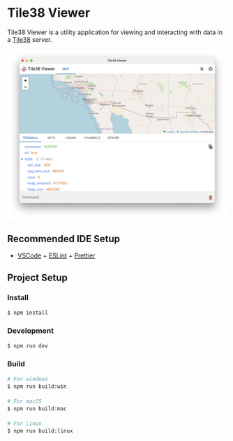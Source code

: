 # Tile38 Viewer

Tile38 Viewer is a utility application for viewing and interacting with data in a [Tile38](https://tile38.com) server.

![Terminal Screenshot](https://github.com/Kilowhisky/tile38-viewer/blob/2ec47007881c43f98a7d8d3882bef0b81c41a23a/resources/screenshot-terminal.png?raw=true "Terminal Screenshot")

## Recommended IDE Setup

- [VSCode](https://code.visualstudio.com/) + [ESLint](https://marketplace.visualstudio.com/items?itemName=dbaeumer.vscode-eslint) + [Prettier](https://marketplace.visualstudio.com/items?itemName=esbenp.prettier-vscode)

## Project Setup

### Install

```bash
$ npm install
```

### Development

```bash
$ npm run dev
```

### Build

```bash
# For windows
$ npm run build:win

# For macOS
$ npm run build:mac

# For Linux
$ npm run build:linux
```
